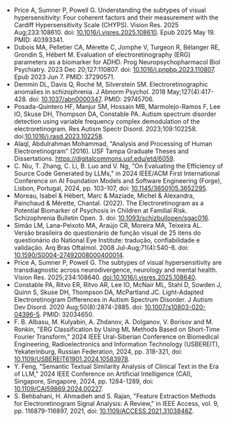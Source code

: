 * Price A, Sumner P, Powell G. Understanding the subtypes of visual hypersensitivity: Four coherent factors and their measurement with the Cardiff Hypersensitivity Scale (CHYPS). Vision Res. 2025 Aug;233:108610. doi: [10.1016/j.visres.2025.108610](https://doi.org/10.1016/j.visres.2025.108610). Epub 2025 May 19. PMID: 40393341.
* Dubois MA, Pelletier CA, Mérette C, Jomphe V, Turgeon R, Bélanger RE, Grondin S, Hébert M. Evaluation of electroretinography (ERG) parameters as a biomarker for ADHD. Prog Neuropsychopharmacol Biol Psychiatry. 2023 Dec 20;127:110807. doi: [10.1016/j.pnpbp.2023.110807](https://doi.org/10.1016/j.pnpbp.2023.110807). Epub 2023 Jun 7. PMID: 37290571.
* Demmin DL, Davis Q, Roché M, Silverstein SM. Electroretinographic anomalies in schizophrenia. J Abnorm Psychol. 2018 May;127(4):417-428. doi: [10.1037/abn0000347](https://doi.org/10.1037/abn0000347). PMID: 29745706.
* Posada-Quintero HF, Manjur SM, Hossain MB, Marmolejo-Ramos F, Lee IO, Skuse DH, Thompson DA, Constable PA. Autism spectrum disorder detection using variable frequency complex demodulation of the electroretinogram. Res Autism Spectr Disord. 2023;109:102258. doi:[10.1016/j.rasd.2023.102258](https://doi.org/10.1016/j.rasd.2023.102258).
* Alaql, Abdulrahman Mohammad, "Analysis and Processing of Human Electroretinogram" (2016). USF Tampa Graduate Theses and Dissertations.
https://digitalcommons.usf.edu/etd/6059.
* C. Niu, T. Zhang, C. Li, B. Luo and V. Ng, "On Evaluating the Efficiency of Source Code Generated by LLMs," in 2024 IEEE/ACM First International Conference on AI Foundation Models and Software Engineering (Forge), Lisbon, Portugal, 2024, pp. 103-107, doi: [10.1145/3650105.3652295](https://doi.ieeecomputersociety.org/10.1145/3650105.3652295).
* Moreau, Isabel & Hébert, Marc & Maziade, Michel & Alexandra, Painchaud & Mérette, Chantal. (2022). The Electroretinogram as a Potential Biomarker of Psychosis in Children at Familial Risk. Schizophrenia Bulletin Open. 3. doi: [10.1093/schizbullopen/sgac016](https://doi.org/10.1093/schizbullopen/sgac016).
* Simão LM, Lana-Peixoto MA, Araújo CR, Moreira MA, Teixeira AL. Versão brasileira do questionário de função visual de 25 itens do questionário do National Eye Institute: tradução, confiabilidade e validação. Arq Bras Oftalmol. 2008 Jul-Aug;71(4):540-6. doi: [10.1590/S0004-27492008000400014](https://doi.org/10.1590/S0004-27492008000400014).
* Price A, Sumner P, Powell G. The subtypes of visual hypersensitivity are transdiagnostic across neurodivergence, neurology and mental health. Vision Res. 2025;234:108640. [doi:10.1016/j.visres.2025.108640](https://doi.org/10.1016/j.visres.2025.108640).
* Constable PA, Ritvo ER, Ritvo AR, Lee IO, McNair ML, Stahl D, Sowden J, Quinn S, Skuse DH, Thompson DA, McPartland JC. Light-Adapted Electroretinogram Differences in Autism Spectrum Disorder. J Autism Dev Disord. 2020 Aug;50(8):2874-2885. doi: [10.1007/s10803-020-04396-5](https://doi.org/10.1007/s10803-020-04396-5). PMID: 32034650.
* F. B. Albasu, M. Kulyabin, A. Zhdanov, A. Dolganov, V. Borisov and M. Ronkin, "ERG Classification by Using ML Methods Based on Short-Time Fourier Transform," 2024 IEEE Ural-Siberian Conference on Biomedical Engineering, Radioelectronics and Information Technology (USBEREIT), Yekaterinburg, Russian Federation, 2024, pp. 318-321, doi: [10.1109/USBEREIT61901.2024.10583978](https://doi.org/10.1109/USBEREIT61901.2024.10583978).
* Y. Feng, "Semantic Textual Similarity Analysis of Clinical Text in the Era of LLM," 2024 IEEE Conference on Artificial Intelligence (CAI), Singapore, Singapore, 2024, pp. 1284-1289, doi: [10.1109/CAI59869.2024.00227](https://doi.org/10.1109/CAI59869.2024.00227).
* S. Behbahani, H. Ahmadieh and S. Rajan, "Feature Extraction Methods for Electroretinogram Signal Analysis: A Review," in IEEE Access, vol. 9, pp. 116879-116897, 2021, doi: [10.1109/ACCESS.2021.3103848Z](https://doi.org/10.1109/ACCESS.2021.3103848).

